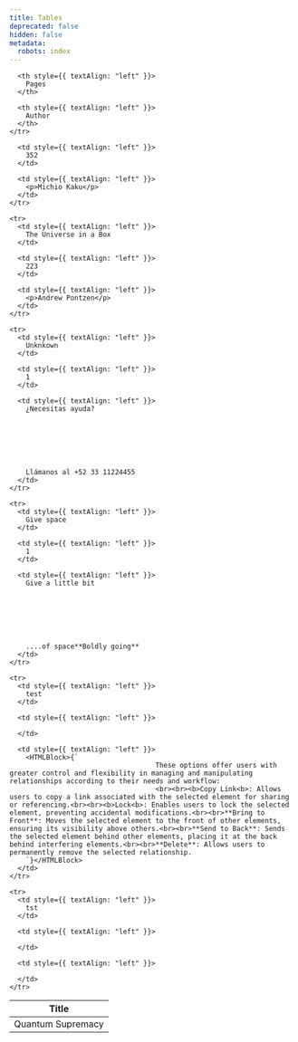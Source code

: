 ```yaml
---
title: Tables
deprecated: false
hidden: false
metadata:
  robots: index
---
```

<Table align={["left","left","left"]}>
  <thead>
    <tr>
      <th style={{ textAlign: "left" }}>
        Title
      </th>

      <th style={{ textAlign: "left" }}>
        Pages
      </th>

      <th style={{ textAlign: "left" }}>
        Author
      </th>
    </tr>
  </thead>

  <tbody>
    <tr>
      <td style={{ textAlign: "left" }}>
        Quantum Supremacy
      </td>

      <td style={{ textAlign: "left" }}>
        352
      </td>

      <td style={{ textAlign: "left" }}>
        <p>Michio Kaku</p>
      </td>
    </tr>

    <tr>
      <td style={{ textAlign: "left" }}>
        The Universe in a Box
      </td>

      <td style={{ textAlign: "left" }}>
        223
      </td>

      <td style={{ textAlign: "left" }}>
        <p>Andrew Pontzen</p>
      </td>
    </tr>

    <tr>
      <td style={{ textAlign: "left" }}>
        Unknkown
      </td>

      <td style={{ textAlign: "left" }}>
        1
      </td>

      <td style={{ textAlign: "left" }}>
        ¿Necesitas ayuda?







        Llámanos al +52 33 11224455
      </td>
    </tr>

    <tr>
      <td style={{ textAlign: "left" }}>
        Give space
      </td>

      <td style={{ textAlign: "left" }}>
        1
      </td>

      <td style={{ textAlign: "left" }}>
        Give a little bit







        ....of space**Boldly going**
      </td>
    </tr>

    <tr>
      <td style={{ textAlign: "left" }}>
        test
      </td>

      <td style={{ textAlign: "left" }}>

      </td>

      <td style={{ textAlign: "left" }}>
        <HTMLBlock>{`
                                        These options offer users with greater control and flexibility in managing and manipulating relationships according to their needs and workflow:
                                        <br><br><b>Copy Link<b>: Allows users to copy a link associated with the selected element for sharing or referencing.<br><br><b>Lock<b>: Enables users to lock the selected element, preventing accidental modifications.<br><br>**Bring to Front**: Moves the selected element to the front of other elements, ensuring its visibility above others.<br><br>**Send to Back**: Sends the selected element behind other elements, placing it at the back behind interfering elements.<br><br>**Delete**: Allows users to permanently remove the selected relationship.
        `}</HTMLBlock>
      </td>
    </tr>

    <tr>
      <td style={{ textAlign: "left" }}>
        tst
      </td>

      <td style={{ textAlign: "left" }}>

      </td>

      <td style={{ textAlign: "left" }}>

      </td>
    </tr>
  </tbody>
</Table>